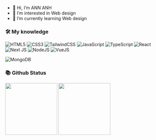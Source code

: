 - 👋 Hi, I’m ANN ANH
- 👀 I’m interested in Web design
- 🌱 I’m currently learning Web design

<!---
anhnn02/anhnn02 is a ✨ special ✨ repository because its `README.md` (this file) appears on your GitHub profile.
You can click the Preview link to take a look at your changes.
--->
<!-- <p align="center">
  <img src="https://komarev.com/ghpvc/?username=vubaolinh123">
  <img src="https://shields.io/github/stars/vubaolinh123">
  <img src="https://img.shields.io/github/followers/vubaolinh123">
  <img src="https://img.shields.io/static/v1?label=%F0%9F%8C%9F&message=Love%20coding&style=style=flat&color=red">
</p> -->

### 🛠 My knowledge

![HTML5](https://img.shields.io/badge/html5-%23E34F26.svg?style=flat-square&logo=html5&logoColor=white)
![CSS3](https://img.shields.io/badge/css3-%231572B6.svg?style=flat-square&logo=css3&logoColor=white)
![TailwindCSS](https://img.shields.io/badge/tailwindcss-%2338B2AC.svg?style=flat-square&logo=tailwind-css&logoColor=white)
![JavaScript](https://img.shields.io/badge/javascript-%23323330.svg?style=flat-square&logo=javascript&logoColor=%23F7DF1E)
![TypeScript](https://img.shields.io/badge/typescript-%23007ACC.svg?style=flat-square&logo=typescript&logoColor=white)
![React](https://img.shields.io/badge/react-%2320232a.svg?style=flat-square&logo=react&logoColor=%2361DAFB)
![Next JS](https://img.shields.io/badge/Nextjs-black?style=flat-square&logo=next.js&logoColor=white)
![NodeJS](https://img.shields.io/badge/node.js-6DA55F?style=flat-square&logo=node.js&logoColor=white)
![VueJS](https://img.shields.io/badge/node.js-6DA55F?style=flat-square&logo=node.js&logoColor=white)
<!-- ![Firebase](https://img.shields.io/badge/firebase-%23039BE5.svg?style=flat-square&logo=firebase) -->
![MongoDB](https://img.shields.io/badge/MongoDB-%234ea94b.svg?style=flat-square&logo=mongodb&logoColor=white)

### 📚 Github Status

<p>
  <img src="https://github-readme-stats.vercel.app/api/top-langs/?username=anhnn02&layout=compact&theme=tokyonight&langs_count=6" height="165">
  <img src="https://github-readme-stats.vercel.app/api?username=anhnn02&show_icons=true&theme=tokyonight" height="165">
</p>

